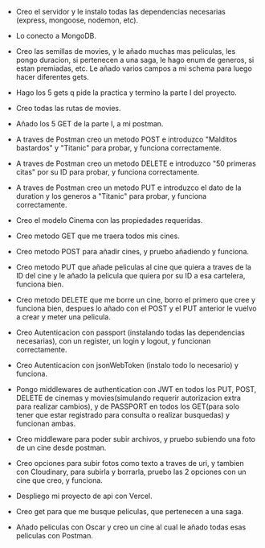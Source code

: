 - Creo el servidor y le instalo todas las dependencias necesarias (express, mongoose, nodemon, etc).

- Lo conecto a MongoDB.

- Creo las semillas de movies, y le añado muchas mas peliculas, les pongo duracion, si pertenecen a una saga, le hago enum de generos, si estan premiadas, etc. Le añado varios campos a mi schema para luego hacer diferentes gets.

- Hago los 5 gets q pide la practica y termino la parte I del proyecto.

- Creo todas las rutas de movies.

- Añado los 5 GET de la parte I, a mi postman.

- A traves de Postman creo un metodo POST e introduzco "Malditos bastardos" y "Titanic" para probar, y funciona correctamente.

- A traves de Postman creo un metodo DELETE e introduzco "50 primeras citas" por su ID para probar, y funciona correctamente.

- A traves de Postman creo un metodo PUT e introduzco el dato de la duration y los generos a "Titanic" para probar, y funciona correctamente.

- Creo el modelo Cinema con las propiedades requeridas.

- Creo metodo GET que me traera todos mis cines.

- Creo metodo POST para añadir cines, y pruebo añadiendo y funciona.

- Creo metodo PUT que añade peliculas al cine que quiera a traves de la ID del cine y le añado la pelicula que quiera por su ID a esa cartelera, funciona bien.

- Creo metodo DELETE que me borre un cine, borro el primero que cree y funciona bien, despues lo añado con el POST y el PUT anterior le vuelvo a crear y meter una pelicula.

- Creo Autenticacion con passport (instalando todas las dependencias necesarias), con un register, un login y logout, y funcionan correctamente.

- Creo Autenticacion con jsonWebToken (instalo todo lo necesario) y funciona.

- Pongo middlewares de authentication con JWT en todos los PUT, POST, DELETE de cinemas y movies(simulando requerir autorizacion extra para realizar cambios), y de PASSPORT en todos los GET(para solo tener que estar registrado para consulta o realizar busquedas) y funcionan ambas.

- Creo middleware para poder subir archivos, y pruebo subiendo una foto de un cine desde postman.

- Creo opciones para subir fotos como texto a traves de uri, y tambien con Cloudinary, para subirla y borrarla, pruebo las 2 opciones con un cine que creo, y funciona.

- Despliego mi proyecto de api con Vercel.

- Creo get para que me busque peliculas, que pertenecen a una saga.

- Añado peliculas con Oscar y creo un cine al cual le añado todas esas peliculas con Postman.